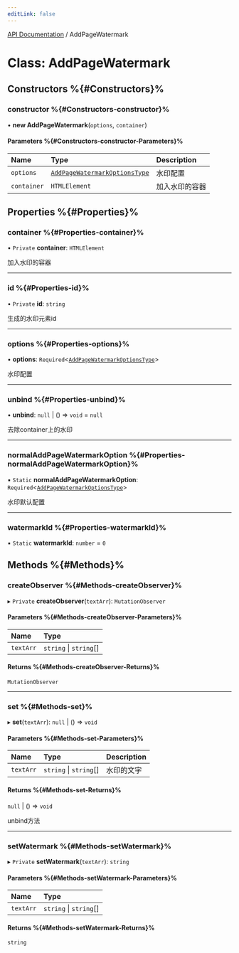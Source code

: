 ```yaml
---
editLink: false
---
```


[API Documentation](../index.md) / AddPageWatermark

# Class: AddPageWatermark

## Constructors %{#Constructors}%

### constructor %{#Constructors-constructor}%

• **new AddPageWatermark**(`options`, `container`)

#### Parameters %{#Constructors-constructor-Parameters}%

| Name | Type | Description |
| :------ | :------ | :------ |
| `options` | [`AddPageWatermarkOptionsType`](../index.md#addpagewatermarkoptionstype) | 水印配置 |
| `container` | `HTMLElement` | 加入水印的容器 |

## Properties %{#Properties}%

### container %{#Properties-container}%

• `Private` **container**: `HTMLElement`

加入水印的容器

___

### id %{#Properties-id}%

• `Private` **id**: `string`

生成的水印元素id

___

### options %{#Properties-options}%

• **options**: `Required`<[`AddPageWatermarkOptionsType`](../index.md#addpagewatermarkoptionstype)\>

水印配置

___

### unbind %{#Properties-unbind}%

• **unbind**: ``null`` \| () => `void` = `null`

去除container上的水印

___

### normalAddPageWatermarkOption %{#Properties-normalAddPageWatermarkOption}%

▪ `Static` **normalAddPageWatermarkOption**: `Required`<[`AddPageWatermarkOptionsType`](../index.md#addpagewatermarkoptionstype)\>

水印默认配置

___

### watermarkId %{#Properties-watermarkId}%

▪ `Static` **watermarkId**: `number` = `0`

## Methods %{#Methods}%

### createObserver %{#Methods-createObserver}%

▸ `Private` **createObserver**(`textArr`): `MutationObserver`

#### Parameters %{#Methods-createObserver-Parameters}%

| Name | Type |
| :------ | :------ |
| `textArr` | `string` \| `string`[] |

#### Returns %{#Methods-createObserver-Returns}%

`MutationObserver`

___

### set %{#Methods-set}%

▸ **set**(`textArr`): ``null`` \| () => `void`

#### Parameters %{#Methods-set-Parameters}%

| Name | Type | Description |
| :------ | :------ | :------ |
| `textArr` | `string` \| `string`[] | 水印的文字 |

#### Returns %{#Methods-set-Returns}%

``null`` \| () => `void`

unbind方法

___

### setWatermark %{#Methods-setWatermark}%

▸ `Private` **setWatermark**(`textArr`): `string`

#### Parameters %{#Methods-setWatermark-Parameters}%

| Name | Type |
| :------ | :------ |
| `textArr` | `string` \| `string`[] |

#### Returns %{#Methods-setWatermark-Returns}%

`string`
